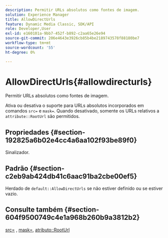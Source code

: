 ```yaml
---
description: Permitir URLs absolutos como fontes de imagem.
solution: Experience Manager
title: AllowDirectUrls
feature: Dynamic Media Classic, SDK/API
role: Developer,User
exl-id: e160101a-9bb7-452f-b892-c2aa65e26e94
source-git-commit: 206e4643e3926cb85b4be2189743578f88180be7
workflow-type: tm+mt
source-wordcount: '55'
ht-degree: 0%

---
```


# AllowDirectUrls{#allowdirecturls}

Permitir URLs absolutos como fontes de imagem.

Ativa ou desativa o suporte para URLs absolutos incorporados em comandos `src=` e `mask=`. Quando desativado, somente os URLs relativos a `attribute::RootUrl` são permitidos.

## Propriedades {#section-192825a6b02e4cc4a6aa102f93be89f0}

Sinalizador.

## Padrão {#section-c2eb9ab424db41c6aac91ba2cbe00ef5}

Herdado de `default::AllowDirectUrls` se não estiver definido ou se estiver vazio.

## Consulte também {#section-604f9500749c4e1a968b260b9a3812b2}

[src=](../../../../../is-api/http-ref/image-serving-api-ref/c-http-protocol-reference/c-command-reference/r-src.md#reference-f6506637778c4c69bf106a7924a91ab1) ,  [mask=](../../../../../is-api/http-ref/image-serving-api-ref/c-http-protocol-reference/c-command-reference/r-mask.md#reference-922254e027404fb890b850e2723ee06e),  [atributo::RootUrl](../../../../../is-api/image-catalog/image-serving-api-ref/c-image-catalog-reference/c-attributes-reference/r-rooturl.md#reference-3b0e43881020409cbe642366913cf137)
